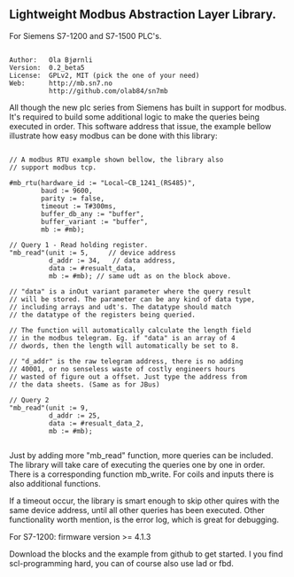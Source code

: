Lightweight Modbus Abstraction Layer Library.
---------------------------------------------
For Siemens S7-1200 and S7-1500 PLC's.

```
 
Author:   Ola Bjørnli
Version:  0.2_beta5
License:  GPLv2, MIT (pick the one of your need)
Web:      http://mb.sn7.no
          http://github.com/olab84/sn7mb

```

All though the new plc series from Siemens has built in support for modbus. It's required to build some additional logic to make the queries being executed in order. This software address that issue, the example bellow illustrate how easy modbus can be done with this library:

```

// A modbus RTU example shown bellow, the library also 
// support modbus tcp.

#mb_rtu(hardware_id := "Local~CB_1241_(RS485)",
        baud := 9600,
        parity := false,
        timeout := T#300ms,
        buffer_db_any := "buffer",
        buffer_variant := "buffer",
        mb := #mb);

// Query 1 - Read holding register.
"mb_read"(unit := 5,     // device address
          d_addr := 34,   // data address, 
          data := #resualt_data,  
          mb := #mb); // same udt as on the block above.
		  
// "data" is a inOut variant parameter where the query result 
// will be stored. The parameter can be any kind of data type, 
// including arrays and udt's. The datatype should match 
// the datatype of the registers being queried.

// The function will automatically calculate the length field
// in the modbus telegram. Eg. if "data" is an array of 4 
// dwords, then the length will automatically be set to 8.

// "d_addr" is the raw telegram address, there is no adding 
// 40001, or no senseless waste of costly engineers hours 
// wasted of figure out a offset. Just type the address from
// the data sheets. (Same as for JBus)

// Query 2 
"mb_read"(unit := 9,
          d_addr := 25,
          data := #resualt_data_2,
          mb := #mb);	
		  
```
		  
Just by adding more "mb_read" function, more queries can 
be included. The library will take care of executing the 
queries one by one in order. There is a corresponding 
function mb_write. For coils and inputs there is also
additional functions. 

If a timeout occur, the library is smart enough to skip other
quires with the same device address, until all other queries
has been executed. Other functionality worth mention, is the
error log, which is great for debugging.

For S7-1200: firmware version >= 4.1.3
	 
Download the blocks and the example from github to get started.
I you find scl-programming hard, you can of course also use
lad or fbd.

